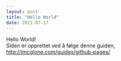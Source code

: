 ```yaml
---
layout: post
title: "Hello World"
date: 2021-07-17
---
```


Hello World!
<br>Siden er opprettet ved å følge denne guiden, <a href="http://jmcglone.com/guides/github-pages/">http://jmcglone.com/guides/github-pages/</a>
